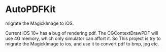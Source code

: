 # AutoPDFKit
migrate the MagickImage to iOS. 

Current iOS 10+ has a bug of rendering pdf. The CGContextDrawPDF will use 4G memory, which only simulator can affort it.
So This project is try to migrate the MagickImage to ios, and use it to convert pdf to bmp, jpg etc. 
